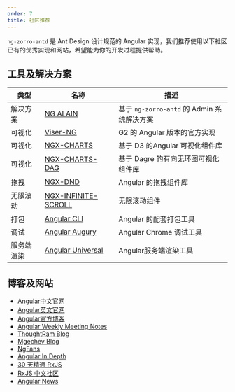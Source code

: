 ```yaml
---
order: 7
title: 社区推荐
---
```


`ng-zorro-antd` 是 Ant Design 设计规范的 Angular 实现，我们推荐使用以下社区已有的优秀实现和网站，希望能为你的开发过程提供帮助。

## 工具及解决方案

类型 | 名称 | 描述
----|----|--------
解决方案|[NG ALAIN](http://ng-alain.com/) | 基于 `ng-zorro-antd` 的 Admin 系统解决方案
可视化|[Viser-NG](https://viserjs.github.io/docs.html) | G2 的 Angular 版本的官方实现
可视化|[NGX-CHARTS](https://swimlane.github.io/ngx-charts/) | 基于 D3 的Angular 可视化组件库
可视化|[NGX-CHARTS-DAG](https://swimlane.github.io/ngx-graph/) | 基于 Dagre 的有向无环图可视化组件库
拖拽|[NGX-DND](https://swimlane.github.io/ngx-dnd/) | Angular 的拖拽组件库
无限滚动|[NGX-INFINITE-SCROLL](https://github.com/orizens/ngx-infinite-scroll) | 无限滚动组件
打包 |[Angular CLI](https://cli.angular.io/) | Angular 的配套打包工具
调试|[Angular Augury](https://augury.angular.io/) | Angular Chrome 调试工具
服务端渲染|[Angular Universal](https://universal.angular.io/) | Angular服务端渲染工具

## 博客及网站
- [Angular中文官网](https://angular.cn/)
- [Angular英文官网](https://angular.io/)
- [Angular官方博客](https://blog.angular.io/)
- [Angular Weekly Meeting Notes](http://g.co/ng/weekly-notes)
- [ThoughtRam Blog](https://blog.thoughtram.io/)
- [Mgechev Blog](http://blog.mgechev.com/)
- [NgFans](http://www.ngfans.net)
- [Angular In Depth](https://blog.angularindepth.com/)
- [30 天精通 RxJS](https://ithelp.ithome.com.tw/users/20103367/ironman/1199)
- [RxJS 中文社区](https://github.com/RxJS-CN)
- [Angular News](https://zhuanlan.zhihu.com/angular-news)


